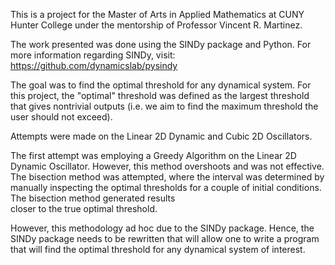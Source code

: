 This is a project for the Master of Arts in Applied Mathematics at CUNY Hunter College under the mentorship of Professor Vincent R. Martinez.

The work presented was done using the SINDy package and Python.
For more information regarding SINDy, visit: https://github.com/dynamicslab/pysindy

The goal was to find the optimal threshold for any dynamical system. For this project, the "optimal" threshold was defined as the largest threshold that gives nontrivial outputs (i.e. we aim to find the maximum threshold the user should not exceed).


Attempts were made on the Linear 2D Dynamic and Cubic 2D Oscillators.

The first attempt was employing a Greedy Algorithm on the Linear 2D Dynamic Oscillator. However, this method overshoots and was not effective. The bisection method was attempted, 
where the interval was determined by manually inspecting the optimal thresholds for a couple of initial conditions. The bisection method generated results  
closer to the true optimal threshold.

However, this methodology ad hoc due to the SINDy package. Hence, the SINDy package needs to be rewritten that will allow one to write a program that will find the optimal threshold
for any dynamical system of interest.
